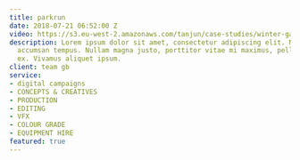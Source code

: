 ```yaml
---
title: parkrun
date: 2018-07-21 06:52:00 Z
video: https://s3.eu-west-2.amazonaws.com/tanjun/case-studies/winter-games/
description: Lorem ipsum dolor sit amet, consectetur adipiscing elit. Morbi laoreet
  accumsan tempus. Nullam magna justo, porttitor vitae mi maximus, pellentesque tristique
  ex. Vivamus aliquet ipsum.
client: team gb
service:
- digital campaigns
- CONCEPTS & CREATIVES
- PRODUCTION
- EDITING
- VFX
- COLOUR GRADE
- EQUIPMENT HIRE
featured: true
---
```


